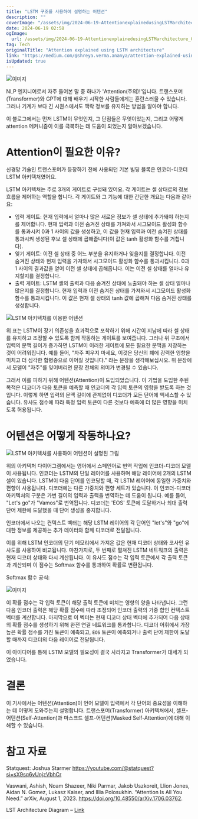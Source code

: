 ```yaml
---
title: "LSTM 구조를 사용하여 설명하는 어텐션"
description: ""
coverImage: "/assets/img/2024-06-19-AttentionexplainedusingLSTMarchitecture_0.png"
date: 2024-06-19 02:58
ogImage:
  url: /assets/img/2024-06-19-AttentionexplainedusingLSTMarchitecture_0.png
tag: Tech
originalTitle: "Attention explained using LSTM architecture"
link: "https://medium.com/@shreya.verma.ananya/attention-explained-using-lstm-architecture-afbd83c90e2d"
isUpdated: true
---
```


![이미지](/assets/img/2024-06-19-AttentionexplainedusingLSTMarchitecture_0.png)

NLP 엔지니어로서 자주 들어본 말 중 하나가 'Attention(주의)!‘입니다. 트랜스포머(Transformer)와 GPT에 대해 배우기 시작한 사람들에게는 혼란스러울 수 있습니다. 그러나 기계가 보다 긴 시퀀스에서도 맥락 정보를 유지하는 방법을 알아야 합니다.

이 블로그에서는 먼저 LSTM이 무엇인지, 그 단점들은 무엇이었는지, 그리고 어떻게 attention 메커니즘이 이를 극복하는 데 도움이 되었는지 알아보겠습니다.

# Attention이 필요한 이유?

<!-- cozy-coder - 수평 -->

<ins class="adsbygoogle"
     style="display:block"
     data-ad-client="ca-pub-4877378276818686"
     data-ad-slot="1107185301"
     data-ad-format="auto"
     data-full-width-responsive="true"></ins>

<script>
     (adsbygoogle = window.adsbygoogle || []).push({});
</script>

신경망 기술인 트랜스포머가 등장하기 전에 사용되던 기본 빌딩 블록은 인코더-디코더 LSTM 아키텍처였어요.

LSTM 아키텍처는 주로 3개의 게이트로 구성돼 있어요. 각 게이트는 셀 상태로의 정보 흐름을 제어하는 역할을 합니다. 각 게이트와 그 기능에 대한 간단한 개요는 다음과 같아요:

- 입력 게이트: 현재 입력에서 얼마나 많은 새로운 정보가 셀 상태에 추가돼야 하는지를 제어합니다. 현재 입력과 이전 숨겨진 상태를 가져와서 시그모이드 활성화 함수를 통과시켜 0과 1 사이의 값을 생성하고, 이 값을 현재 입력과 이전 숨겨진 상태를 통과시켜 생성된 후보 셀 상태에 곱해줍니다(이 값은 tanh 활성화 함수를 거칩니다).
- 잊기 게이트: 이전 셀 상태 중 어느 부분을 유지하거나 잊을지를 결정합니다. 이전 숨겨진 상태와 현재 입력을 가져와서 시그모이드 활성화 함수를 통과시킵니다. 0과 1 사이의 결과값을 얻어 이전 셀 상태에 곱해줍니다. 이는 이전 셀 상태를 얼마나 유지할지를 결정합니다.
- 출력 게이트: LSTM 셀의 출력과 다음 숨겨진 상태에 노출돼야 하는 셀 상태 얼마나 많은지를 결정합니다. 현재 입력과 이전 숨겨진 상태를 가져와서 시그모이드 활성화 함수를 통과시킵니다. 이 값은 현재 셀 상태의 tanh 값에 곱해져 다음 숨겨진 상태를 생성합니다.

![LSTM 아키텍처를 이용한 어텐션](/assets/img/2024-06-19-AttentionexplainedusingLSTMarchitecture_1.png)

<!-- cozy-coder - 수평 -->

<ins class="adsbygoogle"
     style="display:block"
     data-ad-client="ca-pub-4877378276818686"
     data-ad-slot="1107185301"
     data-ad-format="auto"
     data-full-width-responsive="true"></ins>

<script>
     (adsbygoogle = window.adsbygoogle || []).push({});
</script>

위 표는 LSTM이 장기 의존성을 효과적으로 포착하기 위해 시간이 지남에 따라 셀 상태를 유지하고 조정할 수 있도록 함께 작동하는 게이트를 보여줍니다. 그러나 위 구조에서 입력의 문맥 길이가 증가하면 LSTM이 이러한 게이트에 모든 필요한 문맥을 저장하는 것이 어려워집니다. 예를 들어, "자주 피우지 마세요, 이것은 당신의 폐에 강력한 영향을 미치고 더 심각한 합병증으로 이어질 것입니다." 라는 문장을 생각해보십시오. 위 문장에서 모델이 "자주"를 잊어버리면 문장 전체의 의미가 변경될 수 있습니다.

그래서 이를 피하기 위해 어텐션(Attention)이 도입되었습니다. 이 기법을 도입한 주된 목적은 디코더가 다음 토큰을 예측할 때 인코더의 각 입력 토큰의 영향을 받도록 하는 것입니다. 이렇게 하면 입력의 문맥 길이에 관계없이 디코더가 모든 단어에 액세스할 수 있습니다. 유사도 점수에 따라 특정 입력 토큰이 다른 것보다 예측에 더 많은 영향을 미치도록 허용됩니다.

# 어텐션은 어떻게 작동하나요?

![LSTM 아키텍처를 사용하여 어텐션이 설명된 그림](/assets/img/2024-06-19-AttentionexplainedusingLSTMarchitecture_2.png)

<!-- cozy-coder - 수평 -->

<ins class="adsbygoogle"
     style="display:block"
     data-ad-client="ca-pub-4877378276818686"
     data-ad-slot="1107185301"
     data-ad-format="auto"
     data-full-width-responsive="true"></ins>

<script>
     (adsbygoogle = window.adsbygoogle || []).push({});
</script>

위의 아키텍처 다이어그램에서는 영어에서 스페인어로 번역 작업에 인코더-디코더 모델이 사용됩니다. 인코더는 LSTM의 단일 레이어를 사용하며 해당 레이어에 2개의 LSTM 셀이 있습니다. LSTM이 다음 단어를 인코딩할 때, 각 LSTM 레이어에 동일한 가중치와 편향이 사용됩니다. 디코더에는 다른 가중치와 편향 세트가 있습니다. 이 인코더-디코더 아키텍처의 구분은 가변 길이의 입력과 출력을 번역하는 데 도움이 됩니다. 예를 들어, "Let's go"가 "Vamos"로 번역됩니다. 디코더는 'EOS' 토큰에 도달하거나 최대 출력 단어 제한에 도달했을 때 단어 생성을 중지합니다.

인코더에서 나오는 컨텍스트 벡터는 해당 LSTM 레이어의 각 단어인 "let's"와 "go"에 대한 정보를 제공하는 추가 데이터와 함께 디코더로 전달됩니다.

이를 위해 LSTM 인코더의 단기 메모리에서 가져온 값은 현재 디코더 상태와 코사인 유사도를 사용하여 비교됩니다. 마찬가지로, 두 번째로 펼쳐진 LSTM 네트워크의 출력은 현재 디코더 상태와 다시 계산됩니다. 이 유사도 점수는 각 입력 토큰에서 각 출력 토큰과 계산되며 이 점수는 Softmax 함수를 통과하여 확률로 변환됩니다.

Softmax 함수 공식:

<!-- cozy-coder - 수평 -->

<ins class="adsbygoogle"
     style="display:block"
     data-ad-client="ca-pub-4877378276818686"
     data-ad-slot="1107185301"
     data-ad-format="auto"
     data-full-width-responsive="true"></ins>

<script>
     (adsbygoogle = window.adsbygoogle || []).push({});
</script>

![이미지](/assets/img/2024-06-19-AttentionexplainedusingLSTMarchitecture_3.png)

이 확률 점수는 각 입력 토큰이 해당 출력 토큰에 미치는 영향의 양을 나타냅니다. 그런 다음 인코더 출력은 해당 확률 점수에 따라 조정되어 인코더 출력의 가중 합인 컨텍스트 벡터를 계산합니다. 마지막으로 이 벡터는 현재 디코더 상태 벡터에 추가되어 다음 상태의 확률 점수를 생성하기 위해 완전 연결 네트워크를 통과합니다. 디코더 어휘에서 가장 높은 확률 점수를 가진 토큰이 예측되고, `EOS` 토큰이 예측되거나 출력 단어 제한이 도달할 때까지 디코더의 다음 레이어로 전달됩니다.

이 아이디어를 통해 LSTM 모델의 필요성이 결국 사라지고 Transformer가 대세가 되었습니다.

# 결론

<!-- cozy-coder - 수평 -->

<ins class="adsbygoogle"
     style="display:block"
     data-ad-client="ca-pub-4877378276818686"
     data-ad-slot="1107185301"
     data-ad-format="auto"
     data-full-width-responsive="true"></ins>

<script>
     (adsbygoogle = window.adsbygoogle || []).push({});
</script>

이 기사에서는 어텐션(Attention)이 언어 모델이 입력에서 각 단어의 중요성을 이해하는 데 어떻게 도와주는지 설명합니다. 트랜스포머(Transformer) 아키텍처에서, 셀프-어텐션(Self-Attention)과 마스크드 셀프-어텐션(Masked Self-Attention)에 대해 이해할 수 있습니다.

# 참고 자료

Statquest: Joshua Starmer https://youtube.com/@statquest?si=sX9sq6vUnjzVbhCr

Vaswani, Ashish, Noam Shazeer, Niki Parmar, Jakob Uszkoreit, Llion Jones, Aidan N. Gomez, Lukasz Kaiser, and Illia Polosukhin. “Attention Is All You Need.” arXiv, August 1, 2023. https://doi.org/10.48550/arXiv.1706.03762.

<!-- cozy-coder - 수평 -->

<ins class="adsbygoogle"
     style="display:block"
     data-ad-client="ca-pub-4877378276818686"
     data-ad-slot="1107185301"
     data-ad-format="auto"
     data-full-width-responsive="true"></ins>

<script>
     (adsbygoogle = window.adsbygoogle || []).push({});
</script>

LST Architecture Diagram – [Link](https://towardsdatascience.com/lstm-recurrent-neural-networks-how-to-teach-a-network-to-remember-the-past-55e54c2ff22e)
